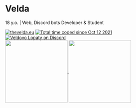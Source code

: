 # Velda  
18 y.o. | Web, Discord bots Developer & Student

<a href="https://thevelda.eu"> <img src="https://img.shields.io/static/v1?label=Web&message=thevelda.eu&color=0055ff&style=venrav" alt="thevelda.eu"></a>
<a href="https://wakatime.com/@d9549bac-060d-4617-a1bf-b4ba20b9a26a"> <img src="https://wakatime.com/badge/user/d9549bac-060d-4617-a1bf-b4ba20b9a26a.svg" alt="Total time coded since Oct 12 2021" /></a>
<a href="https://discord.gg/czbmAww"> <img src="https://img.shields.io/discord/524930964263272468?logo=discord&style=venrav&label=Veldovo%20Lopaty" alt="Veldovo Lopaty on Discord"></a>  
<a href="https://github.com/veldik">
  <img height=200 align="center" src="https://github-readme-stats.vercel.app/api?username=veldik" />
</a>
<a href="https://github.com/veldik">
  <img height=200 align="center" src="https://github-readme-stats.vercel.app/api/top-langs?username=veldik&layout=compact&langs_count=8&card_width=320" />
</a>

